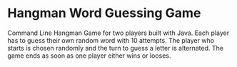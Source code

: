 # Hangman Word Guessing Game

Command Line Hangman Game for two players built with Java. Each player has to guess their own random word with 10 attempts.
The player who starts is chosen randomly and the turn to guess a letter is alternated.
The game ends as soon as one player either wins or looses.